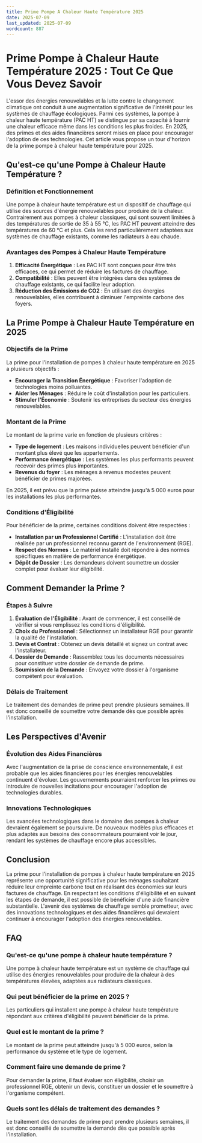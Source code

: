 ```yaml
---
title: Prime Pompe A Chaleur Haute Température 2025
date: 2025-07-09
last_updated: 2025-07-09
wordcount: 887
---
```


# Prime Pompe à Chaleur Haute Température 2025 : Tout Ce Que Vous Devez Savoir

L'essor des énergies renouvelables et la lutte contre le changement climatique ont conduit à une augmentation significative de l'intérêt pour les systèmes de chauffage écologiques. Parmi ces systèmes, la pompe à chaleur haute température (PAC HT) se distingue par sa capacité à fournir une chaleur efficace même dans les conditions les plus froides. En 2025, des primes et des aides financières seront mises en place pour encourager l'adoption de ces technologies. Cet article vous propose un tour d'horizon de la prime pompe à chaleur haute température pour 2025.

## Qu'est-ce qu'une Pompe à Chaleur Haute Température ?

### Définition et Fonctionnement

Une pompe à chaleur haute température est un dispositif de chauffage qui utilise des sources d'énergie renouvelables pour produire de la chaleur. Contrairement aux pompes à chaleur classiques, qui sont souvent limitées à des températures de sortie de 35 à 55 °C, les PAC HT peuvent atteindre des températures de 60 °C et plus. Cela les rend particulièrement adaptées aux systèmes de chauffage existants, comme les radiateurs à eau chaude.

### Avantages des Pompes à Chaleur Haute Température

1. **Efficacité Énergétique** : Les PAC HT sont conçues pour être très efficaces, ce qui permet de réduire les factures de chauffage.
2. **Compatibilité** : Elles peuvent être intégrées dans des systèmes de chauffage existants, ce qui facilite leur adoption.
3. **Réduction des Émissions de CO2** : En utilisant des énergies renouvelables, elles contribuent à diminuer l'empreinte carbone des foyers.

## La Prime Pompe à Chaleur Haute Température en 2025

### Objectifs de la Prime

La prime pour l'installation de pompes à chaleur haute température en 2025 a plusieurs objectifs :

- **Encourager la Transition Énergétique** : Favoriser l'adoption de technologies moins polluantes.
- **Aider les Ménages** : Réduire le coût d'installation pour les particuliers.
- **Stimuler l'Économie** : Soutenir les entreprises du secteur des énergies renouvelables.

### Montant de la Prime

Le montant de la prime varie en fonction de plusieurs critères :

- **Type de logement** : Les maisons individuelles peuvent bénéficier d'un montant plus élevé que les appartements.
- **Performance énergétique** : Les systèmes les plus performants peuvent recevoir des primes plus importantes.
- **Revenus du foyer** : Les ménages à revenus modestes peuvent bénéficier de primes majorées.

En 2025, il est prévu que la prime puisse atteindre jusqu'à 5 000 euros pour les installations les plus performantes.

### Conditions d'Éligibilité

Pour bénéficier de la prime, certaines conditions doivent être respectées :

- **Installation par un Professionnel Certifié** : L'installation doit être réalisée par un professionnel reconnu garant de l'environnement (RGE).
- **Respect des Normes** : Le matériel installé doit répondre à des normes spécifiques en matière de performance énergétique.
- **Dépôt de Dossier** : Les demandeurs doivent soumettre un dossier complet pour évaluer leur éligibilité.

## Comment Demander la Prime ?

### Étapes à Suivre

1. **Évaluation de l'Éligibilité** : Avant de commencer, il est conseillé de vérifier si vous remplissez les conditions d'éligibilité.
2. **Choix du Professionnel** : Sélectionnez un installateur RGE pour garantir la qualité de l'installation.
3. **Devis et Contrat** : Obtenez un devis détaillé et signez un contrat avec l'installateur.
4. **Dossier de Demande** : Rassemblez tous les documents nécessaires pour constituer votre dossier de demande de prime.
5. **Soumission de la Demande** : Envoyez votre dossier à l'organisme compétent pour évaluation.

### Délais de Traitement

Le traitement des demandes de prime peut prendre plusieurs semaines. Il est donc conseillé de soumettre votre demande dès que possible après l'installation.

## Les Perspectives d'Avenir

### Évolution des Aides Financières

Avec l'augmentation de la prise de conscience environnementale, il est probable que les aides financières pour les énergies renouvelables continuent d'évoluer. Les gouvernements pourraient renforcer les primes ou introduire de nouvelles incitations pour encourager l'adoption de technologies durables.

### Innovations Technologiques

Les avancées technologiques dans le domaine des pompes à chaleur devraient également se poursuivre. De nouveaux modèles plus efficaces et plus adaptés aux besoins des consommateurs pourraient voir le jour, rendant les systèmes de chauffage encore plus accessibles.

## Conclusion

La prime pour l'installation de pompes à chaleur haute température en 2025 représente une opportunité significative pour les ménages souhaitant réduire leur empreinte carbone tout en réalisant des économies sur leurs factures de chauffage. En respectant les conditions d'éligibilité et en suivant les étapes de demande, il est possible de bénéficier d'une aide financière substantielle. L'avenir des systèmes de chauffage semble prometteur, avec des innovations technologiques et des aides financières qui devraient continuer à encourager l'adoption des énergies renouvelables.

## FAQ

### Qu'est-ce qu'une pompe à chaleur haute température ?

Une pompe à chaleur haute température est un système de chauffage qui utilise des énergies renouvelables pour produire de la chaleur à des températures élevées, adaptées aux radiateurs classiques.

### Qui peut bénéficier de la prime en 2025 ?

Les particuliers qui installent une pompe à chaleur haute température répondant aux critères d'éligibilité peuvent bénéficier de la prime.

### Quel est le montant de la prime ?

Le montant de la prime peut atteindre jusqu'à 5 000 euros, selon la performance du système et le type de logement.

### Comment faire une demande de prime ?

Pour demander la prime, il faut évaluer son éligibilité, choisir un professionnel RGE, obtenir un devis, constituer un dossier et le soumettre à l'organisme compétent.

### Quels sont les délais de traitement des demandes ?

Le traitement des demandes de prime peut prendre plusieurs semaines, il est donc conseillé de soumettre la demande dès que possible après l'installation.